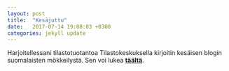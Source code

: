```yaml
---
layout: post
title:  "Kesäjuttu"
date:   2017-07-14 19:08:03 +0300
categories: jekyll update
---
```


Harjoitellessani tilastotuotantoa Tilastokeskuksella kirjoitin kesäisen blogin suomalaisten mökkeilystä.
Sen voi lukea [**täältä**](http://tietotrenditblogi.stat.fi/kesamokki-lahella-kotia-ja-kaksion-kokoinen/). 



